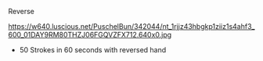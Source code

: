 Reverse

https://w640.luscious.net/PuschelBun/342044/nt_1rjjz43hbgkp1ziiz1s4ahf3_600_01DAY9RM80THZJ06FGQVZFX712.640x0.jpg

- 50 Strokes in 60 seconds with reversed hand
